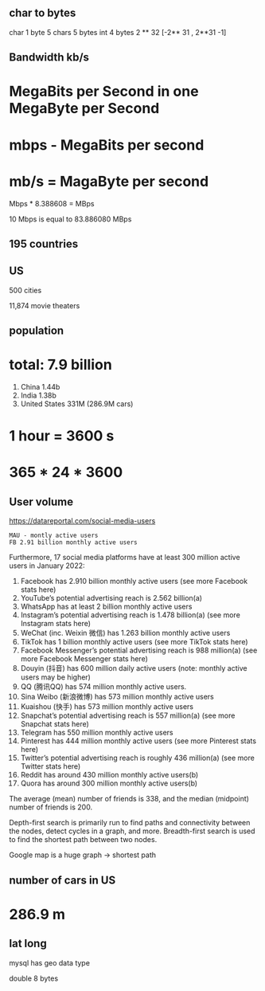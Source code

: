 ## char to bytes

char	1 byte    5 chars 5 bytes
int	    4 bytes  2 ** 32   [-2** 31 , 2**31 -1] 



## Bandwidth   kb/s     

# MegaBits per Second in one MegaByte per Second
# mbps - MegaBits per second
# mb/s = MagaByte per second

Mbps * 8.388608 = MBps

10 Mbps is equal to 83.886080 MBps






## 195 countries

## US 

500 cities

11,874 movie theaters

##  population

# total: 7.9 billion

1. China            1.44b
2. India            1.38b
3. United States     331M (286.9M cars)


# 1 hour = 3600 s
# 365 * 24 * 3600


## User volume
https://datareportal.com/social-media-users

    MAU - montly active users
    FB 2.91 billion monthly active users


Furthermore, 17 social media platforms have at least 300 million active users in January 2022:

1. Facebook has 2.910 billion monthly active users (see more Facebook stats here)
2. YouTube’s potential advertising reach is 2.562 billion(a)
3. WhatsApp has at least 2 billion monthly active users
4. Instagram’s potential advertising reach is 1.478 billion(a) (see more Instagram stats here)
5. WeChat (inc. Weixin 微信) has 1.263 billion monthly active users
6. TikTok has 1 billion monthly active users (see more TikTok stats here)
7. Facebook Messenger’s potential advertising reach is 988 million(a) (see more Facebook Messenger stats here)
8. Douyin (抖音) has 600 million daily active users (note: monthly active users may be higher)
9. QQ (腾讯QQ) has 574 million monthly active users.
10. Sina Weibo (新浪微博) has 573 million monthly active users
11. Kuaishou (快手) has 573 million monthly active users
12. Snapchat’s potential advertising reach is 557 million(a) (see more Snapchat stats here)
13. Telegram has 550 million monthly active users
14. Pinterest has 444 million monthly active users (see more Pinterest stats here)
15. Twitter’s potential advertising reach is roughly 436 million(a) (see more Twitter stats here)
16. Reddit has around 430 million monthly active users(b)
17. Quora has around 300 million monthly active users(b)


The average (mean) number of friends is 338, and the median (midpoint) number of friends is 200.

Depth-first search is primarily run to find paths and connectivity between the nodes, detect cycles in a graph, and more. Breadth-first search is used to find the shortest path between two nodes.


Google map is a huge graph -> shortest path



## number of cars in US

# 286.9 m



## lat long 
mysql has geo data type

double 8 bytes

